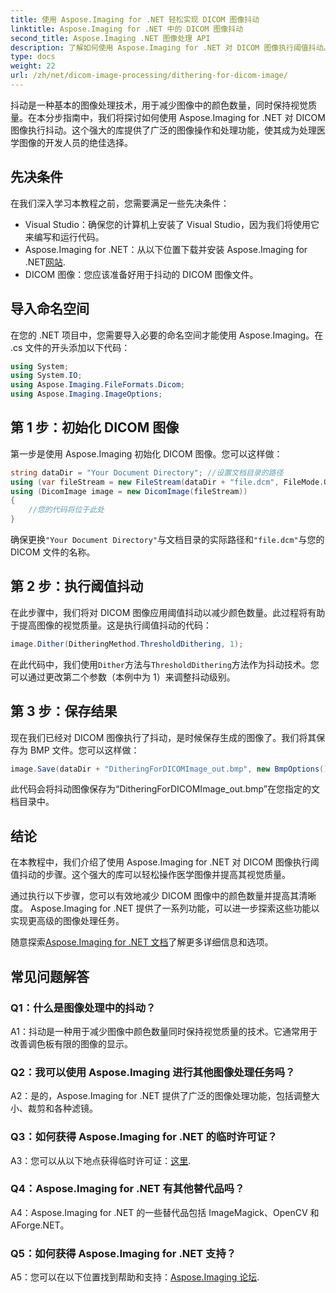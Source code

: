 ```yaml
---
title: 使用 Aspose.Imaging for .NET 轻松实现 DICOM 图像抖动
linktitle: Aspose.Imaging for .NET 中的 DICOM 图像抖动
second_title: Aspose.Imaging .NET 图像处理 API
description: 了解如何使用 Aspose.Imaging for .NET 对 DICOM 图像执行阈值抖动。轻松提高图像质量并减少调色板。
type: docs
weight: 22
url: /zh/net/dicom-image-processing/dithering-for-dicom-image/
---
```

抖动是一种基本的图像处理技术，用于减少图像中的颜色数量，同时保持视觉质量。在本分步指南中，我们将探讨如何使用 Aspose.Imaging for .NET 对 DICOM 图像执行抖动。这个强大的库提供了广泛的图像操作和处理功能，使其成为处理医学图像的开发人员的绝佳选择。 

## 先决条件

在我们深入学习本教程之前，您需要满足一些先决条件：

- Visual Studio：确保您的计算机上安装了 Visual Studio，因为我们将使用它来编写和运行代码。
-  Aspose.Imaging for .NET：从以下位置下载并安装 Aspose.Imaging for .NET[网站](https://releases.aspose.com/imaging/net/).
- DICOM 图像：您应该准备好用于抖动的 DICOM 图像文件。

## 导入命名空间

在您的 .NET 项目中，您需要导入必要的命名空间才能使用 Aspose.Imaging。在 .cs 文件的开头添加以下代码：

```csharp
using System;
using System.IO;
using Aspose.Imaging.FileFormats.Dicom;
using Aspose.Imaging.ImageOptions;
```

## 第 1 步：初始化 DICOM 图像

第一步是使用 Aspose.Imaging 初始化 DICOM 图像。您可以这样做：

```csharp
string dataDir = "Your Document Directory"; //设置文档目录的路径
using (var fileStream = new FileStream(dataDir + "file.dcm", FileMode.Open, FileAccess.Read))
using (DicomImage image = new DicomImage(fileStream))
{
    //您的代码将位于此处
}
```

确保更换`"Your Document Directory"`与文档目录的实际路径和`"file.dcm"`与您的 DICOM 文件的名称。

## 第 2 步：执行阈值抖动

在此步骤中，我们将对 DICOM 图像应用阈值抖动以减少颜色数量。此过程将有助于提高图像的视觉质量。这是执行阈值抖动的代码：

```csharp
image.Dither(DitheringMethod.ThresholdDithering, 1);
```

在此代码中，我们使用`Dither`方法与`ThresholdDithering`方法作为抖动技术。您可以通过更改第二个参数（本例中为 1）来调整抖动级别。

## 第 3 步：保存结果

现在我们已经对 DICOM 图像执行了抖动，是时候保存生成的图像了。我们将其保存为 BMP 文件。您可以这样做：

```csharp
image.Save(dataDir + "DitheringForDICOMImage_out.bmp", new BmpOptions());
```

此代码会将抖动图像保存为“DitheringForDICOMImage_out.bmp”在您指定的文档目录中。

## 结论

在本教程中，我们介绍了使用 Aspose.Imaging for .NET 对 DICOM 图像执行阈值抖动的步骤。这个强大的库可以轻松操作医学图像并提高其视觉质量。

通过执行以下步骤，您可以有效地减少 DICOM 图像中的颜色数量并提高其清晰度。 Aspose.Imaging for .NET 提供了一系列功能，可以进一步探索这些功能以实现更高级的图像处理任务。

随意探索[Aspose.Imaging for .NET 文档](https://reference.aspose.com/imaging/net/)了解更多详细信息和选项。

## 常见问题解答

### Q1：什么是图像处理中的抖动？

A1：抖动是一种用于减少图像中颜色数量同时保持视觉质量的技术。它通常用于改善调色板有限的图像的显示。

### Q2：我可以使用 Aspose.Imaging 进行其他图像处理任务吗？

A2：是的，Aspose.Imaging for .NET 提供了广泛的图像处理功能，包括调整大小、裁剪和各种滤镜。

### Q3：如何获得 Aspose.Imaging for .NET 的临时许可证？

 A3：您可以从以下地点获得临时许可证：[这里](https://purchase.aspose.com/temporary-license/).

### Q4：Aspose.Imaging for .NET 有其他替代品吗？

A4：Aspose.Imaging for .NET 的一些替代品包括 ImageMagick、OpenCV 和 AForge.NET。

### Q5：如何获得 Aspose.Imaging for .NET 支持？

 A5：您可以在以下位置找到帮助和支持：[Aspose.Imaging 论坛](https://forum.aspose.com/).
